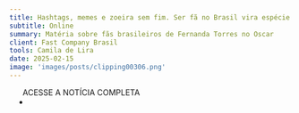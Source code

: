 ```yaml
---
title: Hashtags, memes e zoeira sem fim. Ser fã no Brasil vira espécie de ativismo digital
subtitle: Online
summary: Matéria sobre fãs brasileiros de Fernanda Torres no Oscar
client: Fast Company Brasil
tools: Camila de Lira
date: 2025-02-15
image: 'images/posts/clipping00306.png'
---
```


<div class="post__share"><ul class="share__list list-reset">ACESSE A NOTÍCIA COMPLETA<li class="share__item" style="margin-left: 10px"><a class="share__link share__facebook" style="background: #fa5657" href="https://fastcompanybrasil.com/tech/hashtags-memes-e-zoeira-sem-fim-ser-fa-no-brasil-vira-especie-de-ativismo-digital/" title="Link" rel="nofolow"><i class="fa-solid fa-link"></i></a></li></ul></div>
<!-- <div class="gallery-box"><div class="gallery"><img src="/clipping/images/example-1.jpg" loading="lazy" alt="Project"><img src="/clipping/images/example-2.jpg" loading="lazy" alt="Project"></div><em>Gallery / <a href="https://www.freepik.com/" target="_blank">Freepic</a></em></div> -->
